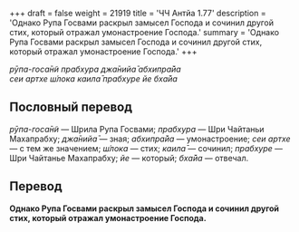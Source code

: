 +++
draft = false
weight = 21919
title = 'ЧЧ Антйа 1.77'
description = 'Однако Рупа Госвами раскрыл замысел Господа и сочинил другой стих, который отражал умонастроение Господа.'
summary = 'Однако Рупа Госвами раскрыл замысел Господа и сочинил другой стих, который отражал умонастроение Господа.'
+++

_рӯпа-госа̄н̃и прабхура джа̄нийа̄ абхипра̄йа  
сеи артхе ш́лока каила̄ прабхуре йе бха̄йа_

## Пословный перевод

_рӯпа_\-_госа̄н̃и_ — Шрила Рупа Госвами; _прабхура_ — Шри Чайтаньи Махапрабху; _джа̄нийа̄_ — зная; _абхипра̄йа_ — умонастроение; _сеи_ _артхе_ — с тем же значением; _ш́лока_ — стих; _каила̄_ — сочинил; _прабхуре_ — Шри Чайтанье Махапрабху; _йе_ — который; _бха̄йа_ — отвечал.

## Перевод

**Однако Рупа Госвами раскрыл замысел Господа и сочинил другой стих, который отражал умонастроение Господа.**
